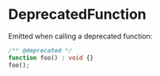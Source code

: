 # DeprecatedFunction

Emitted when calling a deprecated function:

```php
/** @deprecated */
function foo() : void {}
foo();
```
